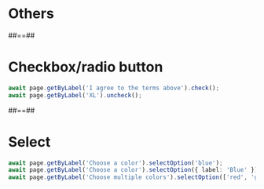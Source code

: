 <!-- .slide: class="transition" -->

# Others

##==##

<!-- .slide: class="with-code" -->

# Checkbox/radio button

```TypeScript
await page.getByLabel('I agree to the terms above').check();
await page.getByLabel('XL').uncheck();
```
<!-- .element: class="big-code" -->

##==##

<!-- .slide: class="with-code" -->

# Select

```TypeScript
await page.getByLabel('Choose a color').selectOption('blue');
await page.getByLabel('Choose a color').selectOption({ label: 'Blue' });
await page.getByLabel('Choose multiple colors').selectOption(['red', 'green', 'blue']);
```
<!-- .element: class="big-code" -->

